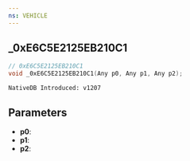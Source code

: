 ```yaml
---
ns: VEHICLE
---
```

## _0xE6C5E2125EB210C1

```c
// 0xE6C5E2125EB210C1
void _0xE6C5E2125EB210C1(Any p0, Any p1, Any p2);
```

```
NativeDB Introduced: v1207
```

## Parameters
* **p0**:
* **p1**:
* **p2**:
